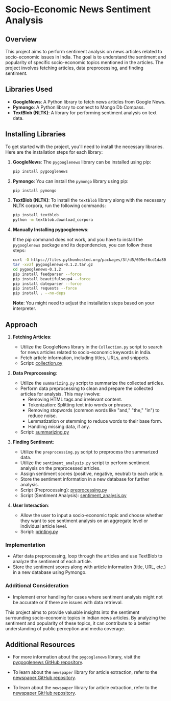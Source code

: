 # Socio-Economic News Sentiment Analysis

## Overview
This project aims to perform sentiment analysis on news articles related to socio-economic issues in India. The goal is to understand the sentiment and popularity of specific socio-economic topics mentioned in the articles. The project involves fetching articles, data preprocessing, and finding sentiment.

## Libraries Used
- **GoogleNews**: A Python library to fetch news articles from Google News.
- **Pymongo**: A Python library to connect to Mongo Db Compass.
- **TextBlob (NLTK)**: A library for performing sentiment analysis on text data.

## Installing Libraries
To get started with the project, you'll need to install the necessary libraries. Here are the installation steps for each library:

1. **GoogleNews**:
   The `pygooglenews` library can be installed using pip:
   
   ```bash
   pip install pygooglenews
   ```

2. **Pymongo**:
   You can install the `pymongo` library using pip:
   
   ```bash
   pip install pymongo
   ```

3. **TextBlob (NLTK)**:
   To install the `textblob` library along with the necessary NLTK corpora, run the following commands:
   
   ```bash
   pip install textblob
   python -m textblob.download_corpora
   ```

4. **Manually Installing pygooglenews**:
   
   If the pip command does not work, and you have to install the `pygooglenews` package and its dependencies, you can follow these steps:
   
   ```bash
   curl -O https://files.pythonhosted.org/packages/3f/d5/695ef6cd1da80e090534562ba354bc72876438ae91d3693d6bd2afc947df/pygooglenews-0.1.2.tar.gz
   tar -xvzf pygooglenews-0.1.2.tar.gz
   cd pygooglenews-0.1.2
   pip install feedparser --force
   pip install beautifulsoup4 --force
   pip install dateparser --force
   pip install requests --force
   pip install . --no-deps
   ```

   **Note**: You might need to adjust the installation steps based on your interpreter.

## Approach
1. **Fetching Articles**:
   - Utilize the GoogleNews library in the `Collection.py` script to search for news articles related to socio-economic keywords in India.
   - Fetch article information, including titles, URLs, and snippets.
   - Script: [collection.py](Collection.py)

2. **Data Preprocessing**:
   - Utilize the `summarizing.py` script to summarize the collected articles.
   - Perform data preprocessing to clean and prepare the collected articles for analysis. This may involve:
     - Removing HTML tags and irrelevant content.
     - Tokenization: Splitting text into words or phrases.
     - Removing stopwords (common words like "and," "the," "in") to reduce noise.
     - Lemmatization or stemming to reduce words to their base form.
     - Handling missing data, if any.
   - Script: [summarizing.py](summarizing.py)

3. **Finding Sentiment**:
   - Utilize the `preprocessing.py` script to preprocess the summarized data.
   - Utilize the `sentiment_analysis.py` script to perform sentiment analysis on the preprocessed articles.
   - Assign sentiment scores (positive, negative, neutral) to each article.
   - Store the sentiment information in a new database for further analysis.
   - Script (Preprocessing): [preprocessing.py](preprocessing.py)
   - Script (Sentiment Analysis): [sentiment_analysis.py](sentiment_analysis.py)

4. **User Interaction**:
   - Allow the user to input a socio-economic topic and choose whether they want to see sentiment analysis on an aggregate level or individual article level.
   - Script: [printing.py](printing.py)

### Implementation
- After data preprocessing, loop through the articles and use TextBlob to analyze the sentiment of each article.
- Store the sentiment scores along with article information (title, URL, etc.) in a new database using Pymongo.

### Additional Consideration
- Implement error handling for cases where sentiment analysis might not be accurate or if there are issues with data retrieval.

This project aims to provide valuable insights into the sentiment surrounding socio-economic topics in Indian news articles. By analyzing the sentiment and popularity of these topics, it can contribute to a better understanding of public perception and media coverage.

## Additional Resources
- For more information about the `pygooglenews` library, visit the [pygooglenews GitHub repository](https://github.com/kotartemiy/pygooglenews).
- To learn about the `newspaper` library for article extraction, refer to the [newspaper GitHub repository](https://github.com/codelucas/newspaper).

- To learn about the `newspaper` library for article extraction, refer to the [newspaper GitHub repository](https://github.com/codelucas/newspaper).
